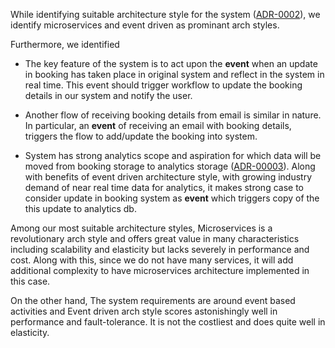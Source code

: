 While identifying suitable architecture style for the system ([ADR-0002](/doc/adr/0002-arch-style-microservices-vs-event-driven.md)), 
we identify microservices and event driven as prominant arch styles.

Furthermore, we identified

- The key feature of the system is to act upon the **event** when an update in booking has taken place in original system and reflect in the system in real time. This event should trigger workflow to update the booking details in our system and notify the user.

- Another flow of receiving booking details from email is similar in nature. In particular, an **event** of receiving an email with booking details, triggers the flow to add/update the booking into system. 

- System has strong analytics scope and aspiration for which data will be moved from booking storage to analytics storage ([ADR-00003](/doc/adr/0003-dedicated-db-for-analytics-usage.md)). Along with benefits of event driven architecture style, with growing industry demand of near real time data for analytics, it makes strong case to consider update in booking system as **event** which triggers copy of the this update to analytics db. 

Among our most suitable architecture styles, Microservices is a revolutionary arch style and offers great value in many characteristics including scalability and elasticity but lacks severely in performance and cost. Along with this, since we do not have many services, it will add additional complexity to have microservices architecture implemented in this case. 

On the other hand, The system requirements are around event based activities and Event driven arch style scores astonishingly well in performance and fault-tolerance. It is not the costliest and does quite well in elasticity. 